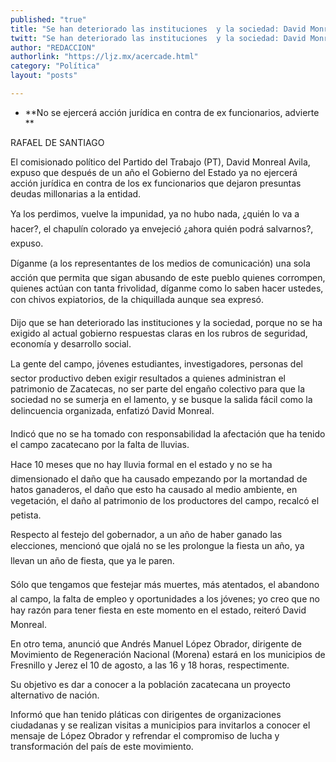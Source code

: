 ```yaml
---
published: "true"
title: "Se han deteriorado las instituciones  y la sociedad: David Monreal Avila"
twitt: "Se han deteriorado las instituciones  y la sociedad: David Monreal Avila"
author: "REDACCION"
authorlink: "https://ljz.mx/acercade.html"
category: "Política"
layout: "posts"

---
```


*   **No se ejercerá acción jurídica en contra de ex funcionarios, advierte   
    **


  RAFAEL DE SANTIAGO



  El comisionado político del Partido del Trabajo (PT), David Monreal Avila, expuso que después de un año el Gobierno del Estado ya no ejercerá acción jurídica en contra de los ex funcionarios que dejaron presuntas deudas millonarias a la entidad.



  Ya los perdimos, vuelve la impunidad, ya no hubo nada, ¿quién lo va a hacer?, el chapulín colorado ya envejeció ¿ahora quién podrá salvarnos?, expuso.



  Díganme (a los representantes de los medios de comunicación) una sola acción que permita que sigan abusando de este pueblo quienes corrompen, quienes actúan con tanta frivolidad, díganme como lo saben hacer ustedes, con chivos expiatorios, de la chiquillada aunque sea expresó.



  Dijo que se han deteriorado las instituciones y la sociedad, porque no se ha exigido al actual gobierno respuestas claras en los rubros de seguridad, economía y desarrollo social.



  La gente del campo, jóvenes estudiantes, investigadores, personas del sector productivo deben exigir resultados a quienes administran el patrimonio de Zacatecas, no ser parte del engaño colectivo para que la sociedad no se sumerja en el lamento, y se busque la salida fácil como la delincuencia organizada, enfatizó David Monreal.



  Indicó que no se ha tomado con responsabilidad la afectación que ha tenido el campo zacatecano por la falta de lluvias.



  Hace 10 meses que no hay lluvia formal en el estado y no se ha dimensionado el daño que ha causado empezando por la mortandad de hatos ganaderos, el daño que esto ha causado al medio ambiente, en vegetación, el daño al patrimonio de los productores del campo, recalcó el petista.



  Respecto al festejo del gobernador, a un año de haber ganado las elecciones, mencionó que ojalá no se les prolongue la fiesta un año, ya llevan un año de fiesta, que ya le paren.



  Sólo que tengamos que festejar más muertes, más atentados, el abandono al campo, la falta de empleo y oportunidades a los jóvenes; yo creo que no hay razón para tener fiesta en este momento en el estado, reiteró David Monreal.



  En otro tema, anunció que Andrés Manuel López Obrador, dirigente de Movimiento de Regeneración Nacional (Morena) estará en los municipios de Fresnillo y Jerez el 10 de agosto, a las 16 y 18 horas, respectimente.



  Su objetivo es dar a conocer a la población zacatecana un proyecto alternativo de nación.



  Informó que han tenido pláticas con dirigentes de organizaciones ciudadanas y se realizan visitas a municipios para invitarlos a conocer el mensaje de López Obrador y refrendar el compromiso de lucha y transformación del país de este movimiento.

